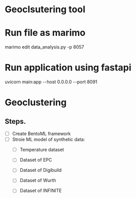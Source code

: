 # Geoclsutering tool 


# Run file as marimo 
marimo edit data_analysis.py -p 8057

# Run application using fastapi
uvicorn main:app --host 0.0.0.0 --port 8091

# Geoclustering

## Steps.

 - [ ] Create BentoML framework
 - [ ] Stroie ML model of synthetic data:
    - [ ] Temperature dataset
    - [ ] Dataset of EPC
    - [ ] Dataset of Digibuild
    - [ ] Dataset of Wurth
    - [ ] Dataset of INFINITE
    

